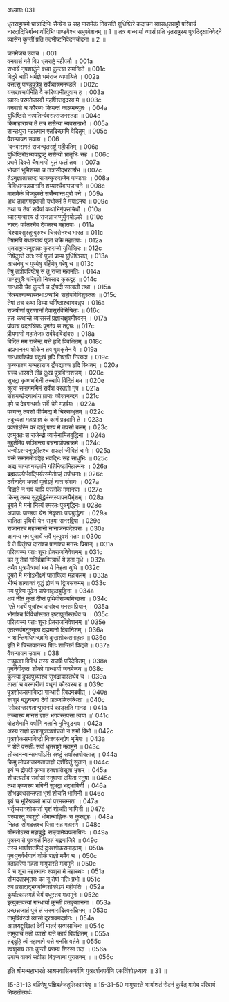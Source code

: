 अध्यायः 031

धृतराष्ट्राश्रमे भ्रात्रादिभिः सैन्येन च सह मासमेकं निवसति युधिष्ठिरे कदाचन व्यासधृतराष्ट्रौ परिवार्य नारदादिभिर्गान्धार्यादिभिः पाण्डवैश्च समुपवेशनम् ॥ 1 ॥ तत्र गान्धार्या व्यासं प्रति धृतराष्ट्रस्य पुत्रदिदृक्षानिवेदने व्यासेन कुन्तीं प्रति तदभीष्टनिवेदनचोदना ॥ 2 ॥

जनमेजय उवाच ।	001  
वनवासं गते विप्र धृतराष्ट्रे महीपतौ ।	001a  
सभार्ये नृपशार्दूले वध्वा कुन्त्या समन्विते ॥	001c  
विदुरे चापि धर्मज्ञे धर्मराजं व्यपाश्रिते ।	002a  
वसत्सु पाण्डुपुत्रेषु सर्वेष्वाश्रममण्डले ॥	002c  
यत्तदाश्चर्यमिति वै करिष्यामीत्युवाच ह ।	003a  
व्यासः परमतेजस्वी महर्षिस्तद्वदस्व मे ॥	003c  
वनवासे च कौरव्यः कियन्तं कालमच्युतः ।	004a  
युधिष्ठिरो नरपतिर्न्यवसत्सजनस्तदा ॥	004c  
किमाहाराश्च ते तत्र ससैन्या न्यवसन्प्रभो ।	005a  
सान्तःपुरा महात्मान एतदिच्छामि वेदितुम् ॥	005c  
वैशम्पायन उवाच ।	006  
\'वनवासगतं राजन्धृतराष्ट्रं महीपतिम् ।	006a  
युधिष्ठिरोऽभ्ययाद्द्रष्टुं ससैन्यो भ्रातृभिः सह ॥	006c  
प्रथमे दिवसे चैषामापो मूलं फलं तथा ।	007a  
भोजनं भूमिशय्या च तत्रासीद्भरतर्षभ ॥	007c  
तेऽनुज्ञातास्तदा राजन्कुरुराजेन पाण्डवाः ।	008a  
विविधान्यन्नपानानि शय्याश्चैवाभजन्वने ॥	008c  
मासमेकं विजह्रुस्ते ससैन्यान्तःपुरो वने ।	009a  
अथ तत्रागमद्व्यासो यथोक्तं ते मयाऽनघ ॥	009c  
तथा च तेषां सर्वेषां कथाभिर्नृपसन्निधौ ।	010a  
व्यासमन्वास्य तं राजन्नाजग्मुर्मुनयोऽपरे ॥	010c  
नारदः पर्वतश्चैव देवलश्च महातपाः ।	011a  
विश्वावसुस्तुम्बुरुश्च चित्रसेनश्च भारत ॥	011c  
तेषामपि यथान्यायं पूजां चक्रे महातपाः ।	012a  
धृतराष्ट्राभ्यनुज्ञातः कुरुराजो युधिष्ठिरः ॥	012c  
निषेदुस्ते ततः सर्वे पूजां प्राप्य युधिष्ठिरात् ।	013a  
आसनेषु च पुण्येषु बर्हिणेषु वरेषु च ॥	013c  
तेषु तत्रोपविष्टेषु स तु राजा महामतिः ।	014a  
पाण्डुपुत्रैः परिवृतो निषसाद कुरूद्वह ॥	014c  
गान्धारी चैव कुन्ती च द्रौपदी सात्वती तथा ।	015a  
स्त्रियश्चान्यास्तथाऽन्याभिः सहोपविविशुस्ततः ॥	015c  
तेषां तत्र कथा दिव्या धर्मिष्ठाश्चाभवन्नृप ।	016a  
राजर्षीणां पुराणानां देवासुरविमिश्रिताः ॥	016c  
ततः कथान्ते व्यासस्तं प्रज्ञाचक्षुषमीश्वरम् ।	017a  
प्रोवाच वदतांश्रेष्ठः पुनरेव स तद्वचः ॥	017c  
प्रीयमाणो महातेजाः सर्ववेदविदांवरः ।	018a  
विदितं मम राजेन्द्र यत्ते हृदि विवक्षितम् ॥	018c  
दह्यमानस्य शोकेन तव पुत्रकृतेन वै ।	019a  
गान्धार्याश्चैव यद्दुःखं हृदि तिष्ठति नित्यदा ॥	019c  
कुन्त्याश्च यन्महाराज द्रौपद्याश्च हृदि स्थितम् ।	020a  
यच्च धारयते तीव्रं दुःखं पुत्रविनाशजम् ।	020c  
सुभद्रा कृष्णभगिनी तच्चापि विदितं मम ॥	020e  
श्रुत्वा समागममिमं सर्वेषां वस्ततो नृप ।	021a  
संशयच्छेदनार्थाय प्राप्तः कौरवनन्दन ॥	021c  
इमे च देवगन्धर्वाः सर्वे चेमे महर्षयः ।	022a  
पश्यन्तु तपसो वीर्यमद्य मे चिरसम्भृतम् ॥	022c  
तदुच्यतां महाप्राज्ञ कं कामं प्रददामि ते ।	023a  
प्रवणोऽस्मि वरं दातुं पश्य मे तपसो बलम् ॥	023c  
एवमुक्तः स राजेन्द्रो व्यासेनामितबुद्धिना ।	024a  
मुहूर्तमिव सञ्चिन्त्य वचनायोपचक्रमे ॥	024c  
धन्योऽस्म्यनुगृहीतश्च सफलं जीवितं च मे ।	025a  
यन्मे समागमोऽद्येह भवद्भिः सह साधुभिः ॥	025c  
अद्य चाप्यवगच्छामि गतिमिष्टामिहात्मनः ।	026a  
ब्रह्मकल्पैर्भवद्भिर्यत्समेतोऽहं तपोधनाः ॥	026c  
दर्शनादेव भवतां पूतोऽहं नात्र संशयः ।	027a  
विद्यते न भयं चापि परलोके ममानघाः ॥	027c  
किन्तु तस्य सुदुर्बुद्धेर्मन्दस्यापनयैर्भृशम् ।	028a  
दूयते मे मनो नित्यं स्मरतः पुत्रगृद्धिनः ॥	028c  
अपापाः पाण्डवा येन निकृताः पापबुद्धिना ।	029a  
घातिता पृथिवी येन सहया सनरद्विपा ॥	029c  
राजानश्च महात्मानो नानाजनपदेश्वराः ।	030a  
आगम्य मम पुत्रार्थे सर्वे मृत्युवशं गताः ॥	030c  
ये ते पितॄंश्च दारांश्च प्राणांश्च मनसः प्रियान् ।	031a  
परित्यज्य गताः शूराः प्रेतराजनिवेशनम् ॥	031c  
का नु तेषां गतिर्ब्रह्मन्मित्रार्थे ये हता मृधे ।	032a  
तथैव पुत्रपौत्राणां मम ये निहता युधि ॥	032c  
दूयते मे मनोऽभीक्ष्णं घातयित्वा महाबलम् ।	033a  
भीष्मं शान्तनवं वृद्धं द्रोणं च द्विजसत्तमम् ॥	033c  
मम पुत्रेण मूढेन पापेनाकृतबुद्धिना ।	034a  
क्षयं नीतं कुलं दीप्तं पृथिवीराज्यमिच्छता ॥	034c  
\'एते मदर्थे पुत्रांश्च दारांश्च मनसः प्रियान् ।	035a  
भोगांश्च विविधांस्तात इष्टापुर्तांस्तथैव च ।	035c  
परित्यज्य गताः शूराः प्रेतराजनिवेशनम् ॥\'	035e  
एतत्सर्वमनुस्मृत्य दह्यमानो दिवानिशम् ।	036a  
न शान्तिमधिगच्छामि दुःखशोकसमाहतः ॥	036c  
इति मे चिन्तयानस्य पितः शान्तिर्न विद्यते ॥	037a  
वैशम्पायन उवाच ।	038  
तच्छ्रुत्वा विविधं तस्य राजर्षेः परिदेवितम् ।	038a  
पुनर्नवीकृतः शोको गान्धार्या जनमेजय ॥	038c  
कुन्त्या द्रुपदपुत्र्याश्च सुभद्रायास्तथैव च ।	039a  
तासां च वरनारीणां वधूनां कौरवस्य ह ॥	039c  
पुत्रशोकसमाविष्टा गान्धारी त्विदमब्रवीत् ।	040a  
श्वशुरं बद्धनयना देवी प्राञ्जलिरुत्थिता ॥	040c  
\'लोकान्तरगतान्पुत्रानयं काङ्क्षति मानद ।	041a  
तच्चास्य मानसं ज्ञातं भगवंस्तपसा त्वया ॥\'	041c  
षोडशेमानि वर्षाणि गतानि मुनिपुङ्गव ।	042a  
अस्य राज्ञो हतान्पुत्राञ्शोचतो न शमो विभो ॥	042c  
पुत्रशोकसमाविष्टो निःश्वसन्ह्येष भूमिपः ।	043a  
न शेते वसतीः सर्वा धृतराष्ट्रो महामुने ॥	043c  
लोकानन्यान्समर्थोऽसि स्रष्टुं सर्वांस्तपोबलात् ।	044a  
किमु लोकान्तरगतान्राज्ञो दर्शयितुं सुतान् ॥	044c  
इयं च द्रौपदी कृष्णा हतज्ञातिसुता भृशम् ।	045a  
शोचत्यतीव सर्वासां स्नुषाणां दयिता स्नुषा ॥	045c  
तथा कृष्णस्य भगिनी सुभद्रा भद्रभाषिणी ।	046a  
सौभद्रवधसन्तप्ता भृशं शोचति भामिनी ॥	046c  
इयं च भूरिश्रवसो भार्या परमसम्मता ।	047a  
भर्तृव्यसनशोकार्ता भृशं शोचति भामिनी ॥	047c  
यस्यास्तु श्वशुरो धीमान्बाह्लिकः स कुरूद्वहः ।	048a  
निहतः सोमदत्तश्च पित्रा सह महारणे ॥	048c  
श्रीमतोऽस्य महाबुद्धेः सङ्ग्रामेष्वपलायिनः ।	049a  
पुत्रस्य ते पुत्रशतं निहतं यद्रणाजिरे ॥	049c  
तस्य भार्याशतमिदं दुःखशोकसमाहतम् ।	050a  
पुनःपुनर्वर्धयानं शोकं राज्ञो ममैव च ।	050c  
हताहारेण महता मामुपास्ते महामुने ॥	050e  
ये च शूरा महात्मानः श्वशुरा मे महारथाः ।	051a  
सोमदत्तप्रभृतयः का नु तेषां गतिः प्रभो ॥	051c  
तव प्रसादाद्भगवन्विशोकोऽयं महीपतिः ।	052a  
कुर्यात्कालमहं चेयं वधूस्तव महामुने ॥	052c  
इत्युक्तवत्यां गान्धार्यां कुन्ती व्रतकृशानना ।	053a  
प्रच्छन्नजातं पुत्रं तं सस्मारादित्यसन्निभम् ॥	053c  
तामृषिर्वरदो व्यासो दूरश्रवणदर्शनः ।	054a  
अपश्यद्दुःखितां देवीं मातरं सव्यसाचिनः ॥	054c  
तामुवाच ततो व्यासो यत्ते कार्यं विवक्षितम् ।	055a  
तद्ब्रूहि त्वं महाभागे यत्ते मनसि वर्तते ॥	055c  
श्वशुराय ततः कुन्ती प्रणम्य शिरसा तदा ।	056a  
उवाच वाक्यं सव्रीडा विवृण्वाना पुरातनम् ॥ ॥	056c  

इति श्रीमन्महाभारते आश्रमवासिकपर्वणि पुत्रदर्शनपर्वणि एकत्रिंशोऽध्यायः ॥ 31 ॥

15-31-13 बर्हिणेषु पक्षिबर्हजतूलिकामयेषु ॥ 15-31-50 मामुपास्ते भार्याशतं रोदनं कुर्वत् मामेव परिवार्य तिष्ठतीत्यर्थः
